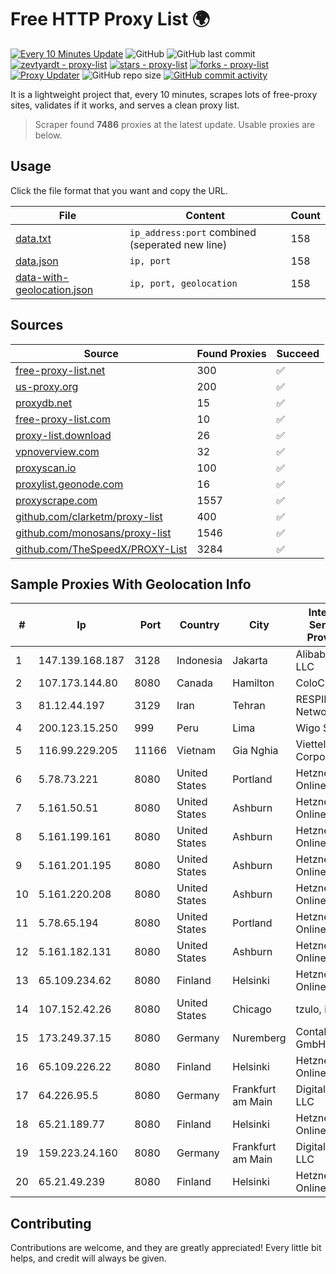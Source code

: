 
# Free HTTP Proxy List 🌍

[![Every 10 Minutes Update](https://github.com/mertguvencli/http-proxy-list/actions/workflows/main.yml/badge.svg?branch=main)](https://github.com/mertguvencli/http-proxy-list/actions/workflows/main.yml)
![GitHub](https://img.shields.io/github/license/mertguvencli/http-proxy-list)
![GitHub last commit](https://img.shields.io/github/last-commit/mertguvencli/http-proxy-list)
[![zevtyardt - proxy-list](https://img.shields.io/static/v1?label=zevtyardt&message=proxy-list&color=blue&logo=github)](https://github.com/zevtyardt/proxy-list "Go to GitHub repo")
[![stars - proxy-list](https://img.shields.io/github/stars/zevtyardt/proxy-list?style=social)](https://github.com/zevtyardt/proxy-list)
[![forks - proxy-list](https://img.shields.io/github/forks/zevtyardt/proxy-list?style=social)](https://github.com/zevtyardt/proxy-list)
[![Proxy Updater](https://github.com/zevtyardt/proxy-list/workflows/Proxy%20Updater/badge.svg)](https://github.com/zevtyardt/proxy-list/actions?query=workflow:"Proxy+Updater")
![GitHub repo size](https://img.shields.io/github/repo-size/zevtyardt/proxy-list)
[![GitHub commit activity](https://img.shields.io/github/commit-activity/m/zevtyardt/proxy-list?logo=commits)](https://github.com/zevtyardt/proxy-list/commits/main)

It is a lightweight project that, every 10 minutes, scrapes lots of free-proxy sites, validates if it works, and serves a clean proxy list.

> Scraper found **7486** proxies at the latest update. Usable proxies are below.

## Usage

Click the file format that you want and copy the URL.

|File|Content|Count|
|----|-------|-----|
|[data.txt](https://raw.githubusercontent.com/mertguvencli/http-proxy-list/main/proxy-list/data.txt)|`ip_address:port` combined (seperated new line)|158|
|[data.json](https://raw.githubusercontent.com/mertguvencli/http-proxy-list/main/proxy-list/data.json)|`ip, port`|158|
|[data-with-geolocation.json](https://raw.githubusercontent.com/mertguvencli/http-proxy-list/main/proxy-list/data-with-geolocation.json)|`ip, port, geolocation`|158|

## Sources

|Source|Found Proxies|Succeed|
|------|-------------|-------|
|[free-proxy-list.net](https://free-proxy-list.net)|300|✅|
|[us-proxy.org](https://www.us-proxy.org)|200|✅|
|[proxydb.net](http://proxydb.net)|15|✅|
|[free-proxy-list.com](https://free-proxy-list.com/?page=&port=&type%5B%5D=http&type%5B%5D=https&up_time=0&search=Search)|10|✅|
|[proxy-list.download](https://www.proxy-list.download/HTTP)|26|✅|
|[vpnoverview.com](https://vpnoverview.com/privacy/anonymous-browsing/free-proxy-servers)|32|✅|
|[proxyscan.io](https://www.proxyscan.io)|100|✅|
|[proxylist.geonode.com](https://proxylist.geonode.com/api/proxy-list?limit=300&page=1&sort_by=lastChecked&sort_type=desc&protocols=http,https)|16|✅|
|[proxyscrape.com](https://api.proxyscrape.com/v2/?request=displayproxies&protocol=http&timeout=10000&country=all&ssl=all&anonymity=all)|1557|✅|
|[github.com/clarketm/proxy-list](https://raw.githubusercontent.com/clarketm/proxy-list/master/proxy-list-raw.txt)|400|✅|
|[github.com/monosans/proxy-list](https://raw.githubusercontent.com/monosans/proxy-list/main/proxies/http.txt)|1546|✅|
|[github.com/TheSpeedX/PROXY-List](https://raw.githubusercontent.com/TheSpeedX/PROXY-List/master/http.txt)|3284|✅|


## Sample Proxies With Geolocation Info

|#|Ip|Port|Country|City|Internet Service Provider|
|-|--|----|-------|----|-------------------------|
|1|147.139.168.187|3128|Indonesia|Jakarta|Alibaba.com LLC|
|2|107.173.144.80|8080|Canada|Hamilton|ColoCrossing|
|3|81.12.44.197|3129|Iran|Tehran|RESPINA Networks|
|4|200.123.15.250|999|Peru|Lima|Wigo S.A.|
|5|116.99.229.205|11166|Vietnam|Gia Nghia|Viettel Corporation|
|6|5.78.73.221|8080|United States|Portland|Hetzner Online GmbH|
|7|5.161.50.51|8080|United States|Ashburn|Hetzner Online GmbH|
|8|5.161.199.161|8080|United States|Ashburn|Hetzner Online GmbH|
|9|5.161.201.195|8080|United States|Ashburn|Hetzner Online GmbH|
|10|5.161.220.208|8080|United States|Ashburn|Hetzner Online GmbH|
|11|5.78.65.194|8080|United States|Portland|Hetzner Online GmbH|
|12|5.161.182.131|8080|United States|Ashburn|Hetzner Online GmbH|
|13|65.109.234.62|8080|Finland|Helsinki|Hetzner Online GmbH|
|14|107.152.42.26|8080|United States|Chicago|tzulo, inc.|
|15|173.249.37.15|8080|Germany|Nuremberg|Contabo GmbH|
|16|65.109.226.22|8080|Finland|Helsinki|Hetzner Online GmbH|
|17|64.226.95.5|8080|Germany|Frankfurt am Main|DigitalOcean, LLC|
|18|65.21.189.77|8080|Finland|Helsinki|Hetzner Online GmbH|
|19|159.223.24.160|8080|Germany|Frankfurt am Main|DigitalOcean, LLC|
|20|65.21.49.239|8080|Finland|Helsinki|Hetzner Online GmbH|



## Contributing

Contributions are welcome, and they are greatly appreciated! Every
little bit helps, and credit will always be given.

